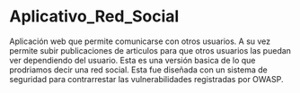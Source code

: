 # Aplicativo_Red_Social
Aplicación web que permite comunicarse con otros usuarios. A su vez permite subir publicaciones de articulos para que otros usuarios las puedan ver dependiendo del usuario.  Esta es una versión basica de lo que prodriamos decir una red social.
Esta fue diseñada con un sistema de seguridad para contrarrestar las vulnerabilidades registradas por OWASP. 
